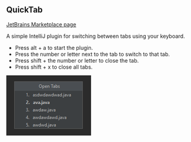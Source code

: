## QuickTab
[JetBrains Marketplace page](https://plugins.jetbrains.com/plugin/22849-quicktab)

A simple IntelliJ plugin for switching between tabs using your keyboard.

- Press alt + a to start the plugin.
- Press the number or letter next to the tab to switch to that tab.
- Press shift + the number or letter to close the tab.
- Press shift + x to close all tabs.

![Screenshot of plugin.](https://github.com/stephanmeesters/QuickTab/blob/master/src/main/resources/META-INF/image.png)
